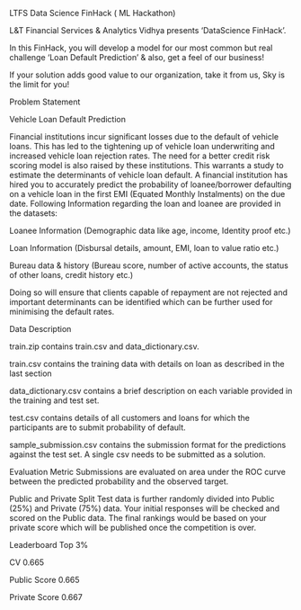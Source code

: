 LTFS Data Science FinHack ( ML Hackathon)

L&T Financial Services & Analytics Vidhya presents ‘DataScience FinHack’.

In this FinHack, you will develop a model for our most common but real challenge ‘Loan Default Prediction’ & also, get a feel of our business!

If your solution adds good value to our organization, take it from us, Sky is the limit for you!

Problem Statement

Vehicle Loan Default Prediction

Financial institutions incur significant losses due to the default of vehicle loans. This has led to the tightening up of vehicle loan underwriting and increased vehicle loan rejection rates. The need for a better credit risk scoring model is also raised by these institutions. This warrants a study to estimate the determinants of vehicle loan default. A financial institution has hired you to accurately predict the probability of loanee/borrower defaulting on a vehicle loan in the first EMI (Equated Monthly Instalments) on the due date. Following Information regarding the loan and loanee are provided in the datasets:

Loanee Information (Demographic data like age, income, Identity proof etc.)

Loan Information (Disbursal details, amount, EMI, loan to value ratio etc.)

Bureau data & history (Bureau score, number of active accounts, the status of other loans, credit history etc.)

Doing so will ensure that clients capable of repayment are not rejected and important determinants can be identified which can be further used for minimising the default rates.

Data Description

train.zip contains train.csv and data_dictionary.csv.

train.csv contains the training data with details on loan as described in the last section

data_dictionary.csv contains a brief description on each variable provided in the training and test set.

test.csv contains details of all customers and loans for which the participants are to submit probability of default.

sample_submission.csv contains the submission format for the predictions against the test set. A single csv needs to be submitted as a solution.

Evaluation Metric
Submissions are evaluated on area under the ROC curve between the predicted probability and the observed target.

Public and Private Split
Test data is further randomly divided into Public (25%) and Private (75%) data. Your initial responses will be checked and scored on the Public data. The final rankings would be based on your private score which will be published once the competition is over.

Leaderboard Top 3%

CV 0.665

Public Score 0.665

Private Score 0.667
